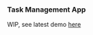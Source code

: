 ### Task Management App

WIP, see latest demo [here](http://ec2-18-216-9-111.us-east-2.compute.amazonaws.com)